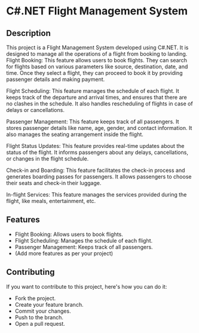 # C#.NET Flight Management System

## Description
This project is a Flight Management System developed using C#.NET. It is designed to manage all the operations of a flight from booking to landing.
Flight Booking: This feature allows users to book flights. They can search for flights based on various parameters like source, destination, date, and time. Once they select a flight, they can proceed to book it by providing passenger details and making payment.

Flight Scheduling: This feature manages the schedule of each flight. It keeps track of the departure and arrival times, and ensures that there are no clashes in the schedule. It also handles rescheduling of flights in case of delays or cancellations.

Passenger Management: This feature keeps track of all passengers. It stores passenger details like name, age, gender, and contact information. It also manages the seating arrangement inside the flight.

Flight Status Updates: This feature provides real-time updates about the status of the flight. It informs passengers about any delays, cancellations, or changes in the flight schedule.

Check-in and Boarding: This feature facilitates the check-in process and generates boarding passes for passengers. It allows passengers to choose their seats and check-in their luggage.

In-flight Services: This feature manages the services provided during the flight, like meals, entertainment, etc.

## Features
- Flight Booking: Allows users to book flights.
- Flight Scheduling: Manages the schedule of each flight.
- Passenger Management: Keeps track of all passengers.
- (Add more features as per your project)


## Contributing
If you want to contribute to this project, here's how you can do it:
- Fork the project.
- Create your feature branch.
- Commit your changes.
- Push to the branch.
- Open a pull request.


